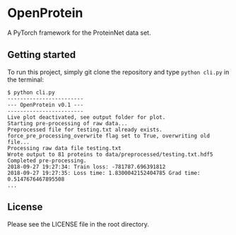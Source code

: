 # OpenProtein

A PyTorch framework for the ProteinNet data set.

## Getting started
To run this project, simply git clone the repository and type `python cli.py` in the terminal:
```
$ python cli.py
------------------------
--- OpenProtein v0.1 ---
------------------------
Live plot deactivated, see output folder for plot.
Starting pre-processing of raw data...
Preprocessed file for testing.txt already exists.
force_pre_processing_overwrite flag set to True, overwriting old file...
Processing raw data file testing.txt
Wrote output to 81 proteins to data/preprocessed/testing.txt.hdf5
Completed pre-processing.
2018-09-27 19:27:34: Train loss: -781787.696391812
2018-09-27 19:27:35: Loss time: 1.8300042152404785 Grad time: 0.5147676467895508
...
```

## License
Please see the LICENSE file in the root directory.
